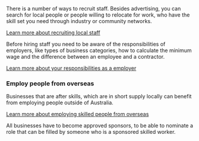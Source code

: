 
There is a number of ways to recruit staff. Besides advertising, you can search for local people or people willing to relocate for work, who have the skill set you need through industry or community networks.

[Learn more about recruiting local staff](http://jobsearch.gov.au/)

Before hiring staff you need to be aware of the responsibilities of employers, like types of business categories, how to calculate the minimum wage and the difference between an employee and a contractor.

[Learn more about your responsibilities as a employer]()

### Employ people from overseas

Businesses that are after skills, which are in short supply locally can benefit from employing people outside of Australia.

[Learn more about employing skilled people from overseas]()

All businesses have to become approved sponsors, to be able to nominate a role that can be filled by someone who is a sponsored skilled worker.
